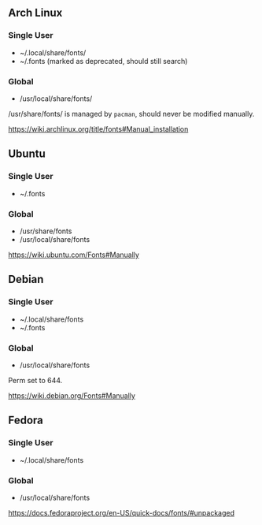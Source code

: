## Arch Linux
### Single User
- ~/.local/share/fonts/
- ~/.fonts (marked as deprecated, should still search)


### Global
- /usr/local/share/fonts/

/usr/share/fonts/ is managed by `pacman`, should never be modified manually.

https://wiki.archlinux.org/title/fonts#Manual_installation

## Ubuntu
### Single User
- ~/.fonts

### Global
- /usr/share/fonts
- /usr/local/share/fonts

https://wiki.ubuntu.com/Fonts#Manually

## Debian
### Single User
- ~/.local/share/fonts
- ~/.fonts

### Global
- /usr/local/share/fonts

Perm set to 644.

https://wiki.debian.org/Fonts#Manually

## Fedora
### Single User
- ~/.local/share/fonts

### Global
- /usr/local/share/fonts

https://docs.fedoraproject.org/en-US/quick-docs/fonts/#unpackaged
